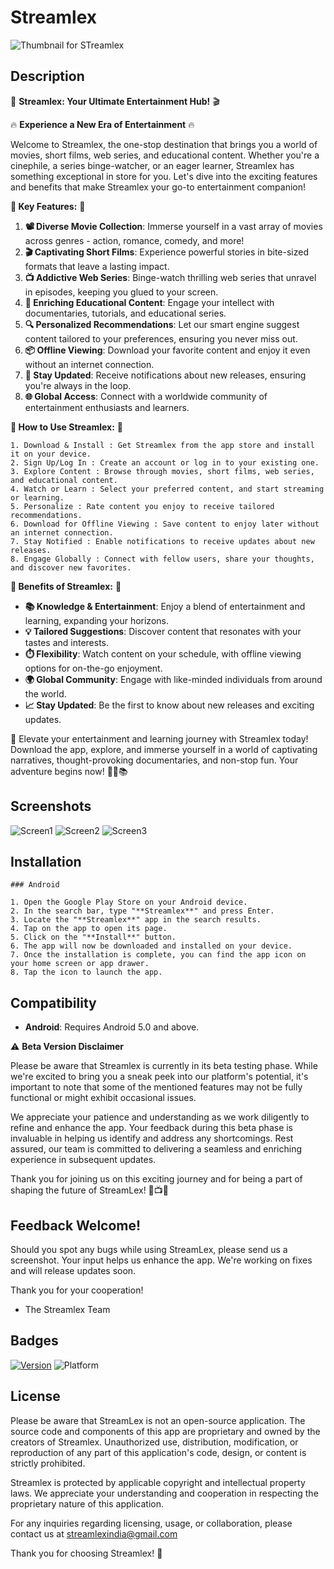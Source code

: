 # Streamlex 

![Thumbnail for STreamlex](https://github.com/codecx-software/Streamlex/assets/101052048/a39c059d-ca62-40cf-b5d3-8003308dfc20)


## Description

🌟 **Streamlex: Your Ultimate Entertainment Hub!** 🎬

🔥 **Experience a New Era of Entertainment** 🔥

Welcome to Streamlex, the one-stop destination that brings you a world of movies, short films, web series, and educational content. Whether you're a cinephile, a series binge-watcher, or an eager learner, Streamlex has something exceptional in store for you. Let's dive into the exciting features and benefits that make Streamlex your go-to entertainment companion!

**🎉 Key Features:** 🎉

1. **📽️ Diverse Movie Collection**: Immerse yourself in a vast array of movies across genres - action, romance, comedy, and more!
2. **🎬 Captivating Short Films**: Experience powerful stories in bite-sized formats that leave a lasting impact.
3. **📺 Addictive Web Series**: Binge-watch thrilling web series that unravel in episodes, keeping you glued to your screen.
4. **🧠 Enriching Educational Content**: Engage your intellect with documentaries, tutorials, and educational series.
5. **🔍 Personalized Recommendations**: Let our smart engine suggest content tailored to your preferences, ensuring you never miss out.
6. **📦 Offline Viewing**: Download your favorite content and enjoy it even without an internet connection.
7. **🔔 Stay Updated**: Receive notifications about new releases, ensuring you're always in the loop.
8. **🌐 Global Access**: Connect with a worldwide community of entertainment enthusiasts and learners.


**🚀 How to Use Streamlex:** 🚀
```
1. Download & Install : Get Streamlex from the app store and install it on your device.
2. Sign Up/Log In : Create an account or log in to your existing one.
3. Explore Content : Browse through movies, short films, web series, and educational content.
4. Watch or Learn : Select your preferred content, and start streaming or learning.
5. Personalize : Rate content you enjoy to receive tailored recommendations.
6. Download for Offline Viewing : Save content to enjoy later without an internet connection.
7. Stay Notified : Enable notifications to receive updates about new releases.
8. Engage Globally : Connect with fellow users, share your thoughts, and discover new favorites.

```
**🎁 Benefits of Streamlex:** 🎁

- **📚 Knowledge & Entertainment**: Enjoy a blend of entertainment and learning, expanding your horizons.
- **💡 Tailored Suggestions**: Discover content that resonates with your tastes and interests.
- **⏱️ Flexibility**: Watch content on your schedule, with offline viewing options for on-the-go enjoyment.
- **🌍 Global Community**: Engage with like-minded individuals from around the world.
- **📈 Stay Updated**: Be the first to know about new releases and exciting updates.

🌈 Elevate your entertainment and learning journey with Streamlex today! Download the app, explore, and immerse yourself in a world of captivating narratives, thought-provoking documentaries, and non-stop fun. Your adventure begins now! 🌟🍿📚

## Screenshots 

![Screen1](https://github.com/codecx-software/Streamlex/assets/101052048/a065c8b8-98e7-4a49-82e5-1af6b8908d3b)
![Screen2](https://github.com/codecx-software/Streamlex/assets/101052048/db14839b-7ddc-414a-b14f-e10b4c242028)
![Screen3](https://github.com/codecx-software/Streamlex/assets/101052048/7be14d48-d35b-4cf5-a004-3d843eb3e7e2)


## Installation

```shell
### Android

1. Open the Google Play Store on your Android device.
2. In the search bar, type "**Streamlex**" and press Enter.
3. Locate the "**Streamlex**" app in the search results.
4. Tap on the app to open its page.
5. Click on the "**Install**" button.
6. The app will now be downloaded and installed on your device.
7. Once the installation is complete, you can find the app icon on your home screen or app drawer.
8. Tap the icon to launch the app.

```
## Compatibility

- **Android**: Requires Android 5.0 and above.

⚠️ **Beta Version Disclaimer**

Please be aware that Streamlex is currently in its beta testing phase. While we're excited to bring you a sneak peek into our platform's potential, it's important to note that some of the mentioned features may not be fully functional or might exhibit occasional issues. 

We appreciate your patience and understanding as we work diligently to refine and enhance the app. Your feedback during this beta phase is invaluable in helping us identify and address any shortcomings. Rest assured, our team is committed to delivering a seamless and enriching experience in subsequent updates.

Thank you for joining us on this exciting journey and for being a part of shaping the future of StreamLex! 🚀📺🔬

## **Feedback Welcome!**

Should you spot any bugs while using StreamLex, please send us a screenshot. Your input helps us enhance the app. We're working on fixes and will release updates soon.

Thank you for your cooperation!

- The Streamlex Team
  
## Badges

[![Version](https://img.shields.io/badge/version-1.0-brightgreen.svg)](https://github.com/username/repo)
![Platform](https://img.shields.io/badge/platform-Android-brightgreen.svg)

## License

Please be aware that StreamLex is not an open-source application. The source code and components of this app are proprietary and owned by the creators of Streamlex. Unauthorized use, distribution, modification, or reproduction of any part of this application's code, design, or content is strictly prohibited.

Streamlex is protected by applicable copyright and intellectual property laws. We appreciate your understanding and cooperation in respecting the proprietary nature of this application.

For any inquiries regarding licensing, usage, or collaboration, please contact us at streamlexindia@gmail.com

Thank you for choosing Streamlex! 🌟
